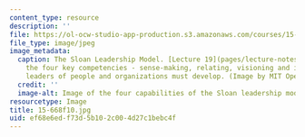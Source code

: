 ```yaml
---
content_type: resource
description: ''
file: https://ol-ocw-studio-app-production.s3.amazonaws.com/courses/15-668-people-and-organizations-fall-2010/ef68e6edf73d5b102c004d27c1bebc4f_15-668f10.jpg
file_type: image/jpeg
image_metadata:
  caption: The Sloan Leadership Model. [Lecture 19](pages/lecture-notes) discusses
    the four key competencies - sense-making, relating, visioning and inventing -
    leaders of people and organizations must develop. (Image by MIT OpenCourseWare.)
  credit: ''
  image-alt: Image of the four capabilities of the Sloan leadership model.
resourcetype: Image
title: 15-668f10.jpg
uid: ef68e6ed-f73d-5b10-2c00-4d27c1bebc4f
---
```

